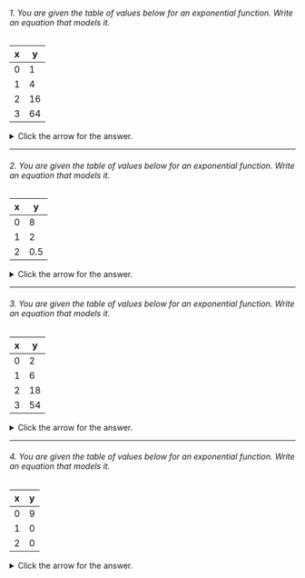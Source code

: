 
###### 1. You are given the table of values below for an exponential function. Write an equation that models it.

| x | y |
| --- | ----------- |
| 0 | 1 |
| 1 | 4 |
| 2 | 16 |
| 3 | 64 |


<details><summary>Click the arrow for the answer.</summary>
<p>

##### Answer: The equation is y = 4<sup>x</sup>. 

The general form of an exponential function is y = ab<sup>x</sup>. So, you need to solve for a and b, and then substitute them into the equation.

Here, at x = 0, y = 1, so a = 1. To get b, notice that each y-value is multiplied by a factor of 4. 

##### Alternative Explanation:

An alternative way to get b is as follows. Using a = 1 from above, and given that the function is exponential, choose a point.
Let's choose (1,4). Plug the point (1,4) into the general form of an exponential equation.

<img src="https://render.githubusercontent.com/render/math?math=y = a \cdot b^x">
<p></p>
<img src="https://render.githubusercontent.com/render/math?math=4 = 1 \cdot b^1">
<p></p>
Solving, you get b = 4.

</p>
</details>

---

###### 2. You are given the table of values below for an exponential function. Write an equation that models it.

| x | y |
| --- | ----------- |
| 0 | 8 |
| 1 | 2 |
| 2 | 0.5 |


<details><summary>Click the arrow for the answer.</summary>
<p>

##### Answer: The equation is: <img src="https://render.githubusercontent.com/render/math?math=y = 8 \cdot {\frac{1}{4}}^x">

The general form of an exponential function is y = ab<sup>x</sup>. So, you need to solve for a and b, and then substitute them into the equation.

Here, at x = 0, y = 8, so a = 8. To get b, notice that each y-value is multiplied by 0.25 = 1/4. 

##### Alternative Explanation:
An alternative way to get b is as follows. Using a = 8 from above, and given that the function is exponential, choose a point.
Let's choose (1,2). Plug the point (1,2) into the general form of an exponential equation.

<img src="https://render.githubusercontent.com/render/math?math=y = a \cdot b^x">
<p></p>
<img src="https://render.githubusercontent.com/render/math?math=2 = 8 \cdot b^1">
<p></p>
Solving, you get b = 1/4.

</p>
</details>

---

###### 3. You are given the table of values below for an exponential function. Write an equation that models it.

| x | y |
| --- | ----------- |
| 0 | 2 |
| 1 | 6 |
| 2 | 18 |
| 3 | 54 |

<details><summary>Click the arrow for the answer.</summary>
<p>

##### Answer: The equation is: <img src="https://render.githubusercontent.com/render/math?math=y = 2 \cdot {3}^x">

The general form of an exponential function is y = ab<sup>x</sup>. So, you need to solve for a and b, and then substitute them into the equation.

Here, at x = 0, y = 2, so a = 2. To get b, notice that each y-value is multiplied by 3. Hence, b = 3. 

##### Alternative Explanation:
An alternative way to get b is as follows. Using a = 2 from above, and given that the function is exponential, choose a point.
Let's choose (1,2). Plug the point (1,2) into the general form of an exponential equation.

<img src="https://render.githubusercontent.com/render/math?math=y = a \cdot b^x">
<p></p>
<img src="https://render.githubusercontent.com/render/math?math=2 = 2 \cdot b^1">
<p></p>
Solving, you get b = 3.

</p>
</details>

---

###### 4. You are given the table of values below for an exponential function. Write an equation that models it.

| x | y |
| --- | ----------- |
| 0 | 9 |
| 1 | 0 |
| 2 | 0 |

<details><summary>Click the arrow for the answer.</summary>
<p>

##### Answer: The equation is: <img src="https://render.githubusercontent.com/render/math?math=y = 9 \cdot {0}^x">

The general form of an exponential function is y = ab<sup>x</sup>. So, you need to solve for a and b, and then substitute them into the equation.

Here, at x = 0, y = 9, so a = 9. To get b, notice that each y-value is multiplied by 0, since y is 0. Hence, b = 0. 

##### Alternative Explanation:
An alternative way to get b is as follows. Using a = 9 from above, and given that the function is exponential, choose a point.
Let's choose (1,2). Plug the point (1,2) into the general form of an exponential equation.

<img src="https://render.githubusercontent.com/render/math?math=y = a \cdot b^x">
<p></p>
<img src="https://render.githubusercontent.com/render/math?math=2 = 9 \cdot b^1">
<p></p>
Solving, you get b = 0.

</p>
</details>
